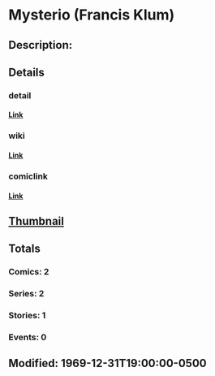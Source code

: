# Mysterio (Francis Klum)
## Description: 
## Details
### detail
#### [Link](http://marvel.com/characters/1550/mysterio?utm_campaign=apiRef&utm_source=225578a89fc76f3d20fbffda5d17a88d)
### wiki
#### [Link](http://marvel.com/universe/Mysterio_%28Francis_Klum%29?utm_campaign=apiRef&utm_source=225578a89fc76f3d20fbffda5d17a88d)
### comiclink
#### [Link](http://marvel.com/comics/characters/1010952/mysterio_francis_klum?utm_campaign=apiRef&utm_source=225578a89fc76f3d20fbffda5d17a88d)
## [Thumbnail](http://i.annihil.us/u/prod/marvel/i/mg/b/40/image_not_available.jpg)
## Totals
### Comics: 2
### Series: 2
### Stories: 1
### Events: 0
## Modified: 1969-12-31T19:00:00-0500